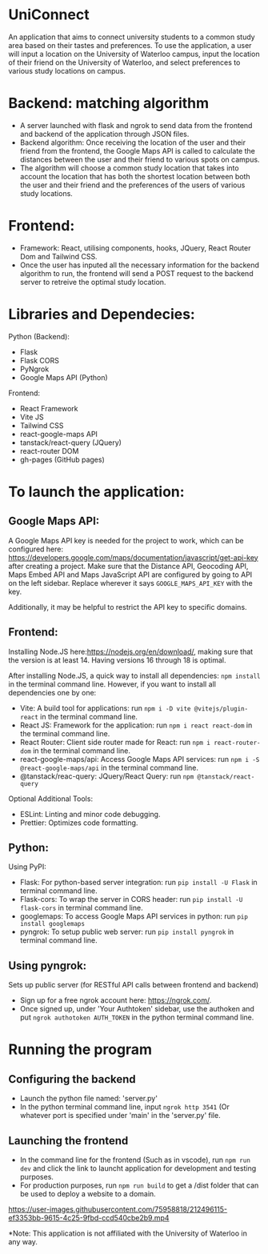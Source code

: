 # UniConnect
An application that aims to connect university students to a common study area based on their tastes and preferences. To use the application, a user will input a location on the University of Waterloo campus, input the location of their friend on the University of Waterloo, and select preferences to various study locations on campus.

# Backend: matching algorithm 
-	A server launched with flask and ngrok to send data from the frontend and backend of the application through JSON files.
-	Backend algorithm: Once receiving the location of the user and their friend from the frontend, the Google Maps API is called to calculate the distances between the user and their friend to various spots on campus.
-	The algorithm will choose a common study location that takes into account the location that has both the shortest location between both the user and their friend and the preferences of the users of various study locations. 

# Frontend: 
- Framework: React, utilising components, hooks, JQuery, React Router Dom and Tailwind CSS. 
- Once the user has inputed all the necessary information for the backend algorithm to run, the frontend will send a POST request to the backend server to retreive the optimal study location. 

# Libraries and Dependecies:
Python (Backend):
- Flask
- Flask CORS
- PyNgrok
- Google Maps API (Python)

Frontend:
- React Framework
- Vite JS
- Tailwind CSS
- react-google-maps API
- tanstack/react-query (JQuery)
- react-router DOM
- gh-pages (GitHub pages)

# To launch the application:
## Google Maps API:
A Google Maps API key is needed for the project to work, which can be configured here: https://developers.google.com/maps/documentation/javascript/get-api-key after creating a project. Make sure that the Distance API, Geocoding API, Maps Embed API and Maps JavaScript API are configured by going to API on the left sidebar. Replace wherever it says `GOOGLE_MAPS_API_KEY` with the key. 

Additionally, it may be helpful to restrict the API key to specific domains.

## Frontend:
Installing Node.JS here:https://nodejs.org/en/download/, making sure that the version is at least 14. Having versions 16 through 18 is optimal. 

After installing Node.JS, a quick way to install all dependencies: `npm install` in the terminal command line. However, if you want to install all dependencies one by one:
- Vite: A build tool for applications: run `npm i -D vite @vitejs/plugin-react` in the terminal command line.
- React JS: Framework for the application: run `npm i react react-dom` in the terminal command line.
- React Router: Client side router made for React: run `npm i react-router-dom` in the terminal command line.
- react-google-maps/api: Access Google Maps API services: run `npm i -S @react-google-maps/api` in the terminal command line.
- @tanstack/reac-query: JQuery/React Query: run `npm @tanstack/react-query`

Optional Additional Tools:
- ESLint: Linting and minor code debugging.
- Prettier: Optimizes code formatting.

## Python:
Using PyPI:
- Flask: For python-based server integration: run `pip install -U Flask` in terminal command line.
- Flask-cors: To wrap the server in CORS header: run `pip install -U flask-cors` in terminal command line.
- googlemaps: To access Google Maps API services in python: run `pip install googlemaps`
- pyngrok: To setup public web server: run `pip install pyngrok` in terminal command line.

## Using pyngrok:
Sets up public server (for RESTful API calls between frontend and backend)
- Sign up for a free ngrok account here: https://ngrok.com/.
- Once signed up, under 'Your Authtoken' sidebar, use the authoken and put `ngrok authotoken AUTH_TOKEN` in the python terminal command line. 

# Running the program
## Configuring the backend
- Launch the python file named: 'server.py'
- In the python terminal command line, input `ngrok http 3541` (Or whatever port is specified under 'main' in the 'server.py' file.

## Launching the frontend
- In the command line for the frontend (Such as in vscode), run `npm run dev` and click the link to launcht application for development and testing purposes.
- For production purposes, run `npm run build` to get a /dist folder that can be used to deploy a website to a domain. 

https://user-images.githubusercontent.com/75958818/212496115-ef3353bb-9615-4c25-9fbd-ccd540cbe2b9.mp4

*Note: This application is not affiliated with the University of Waterloo in any way. 


